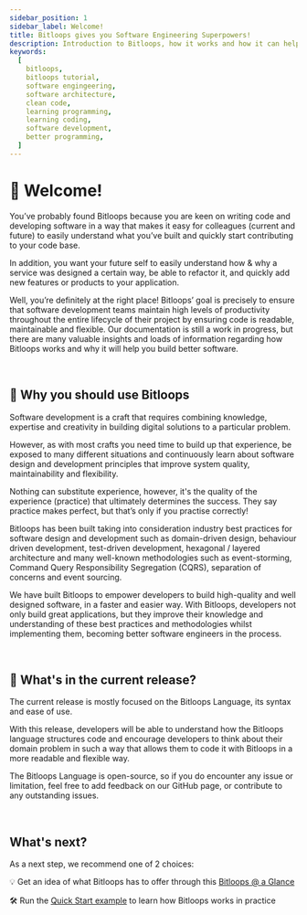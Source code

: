 ```yaml
---
sidebar_position: 1
sidebar_label: Welcome!
title: Bitloops gives you Software Engineering Superpowers!
description: Introduction to Bitloops, how it works and how it can help you build better software. Bitloops incorporates industry best-practices and design principles into your software development process.
keywords:
  [
    bitloops,
    bitloops tutorial,
    software engingeering,
    software architecture,
    clean code,
    learning programming,
    learning coding,
    software development,
    better programming,
  ]
---
```


# 👋 Welcome!

You’ve probably found Bitloops because you are keen on writing code and developing software in a way that makes it easy for colleagues (current and future) to easily understand what you’ve built and quickly start contributing to your code base.

In addition, you want your future self to easily understand how & why a service was designed a certain way, be able to refactor it, and quickly add new features or products to your application.

Well, you’re definitely at the right place! Bitloops’ goal is precisely to ensure that software development teams maintain high levels of productivity throughout the entire lifecycle of their project by ensuring code is readable, maintainable and flexible.
Our documentation is still a work in progress, but there are many valuable insights and loads of information regarding how Bitloops works and why it will help you build better software.

&nbsp;

## 🔑 Why you should use Bitloops

Software development is a craft that requires combining knowledge, expertise and creativity in building digital solutions to a particular problem.

However, as with most crafts you need time to build up that experience, be exposed to many different situations and continuously learn about software design and development principles that improve system quality, maintainability and flexibility.

Nothing can substitute experience, however, it's the quality of the experience (practice) that ultimately determines the success. They say practice makes perfect, but that’s only if you practise correctly!

Bitloops has been built taking into consideration industry best practices for software design and development such as domain-driven design, behaviour driven development, test-driven development, hexagonal / layered architecture and many well-known methodologies such as event-storming, Command Query Responsibility Segregation (CQRS), separation of concerns and event sourcing.

We have built Bitloops to empower developers to build high-quality and well designed software, in a faster and easier way. With Bitloops, developers not only build great applications, but they improve their knowledge and understanding of these best practices and methodologies whilst implementing them, becoming better software engineers in the process.

&nbsp;

## 🎁 What's in the current release?

The current release is mostly focused on the Bitloops Language, its syntax and ease of use.

With this release, developers will be able to understand how the Bitloops language structures code and encourage developers to think about their domain problem in such a way that allows them to code it with Bitloops in a more readable and flexible way.

The Bitloops Language is open-source, so if you do encounter any issue or limitation, feel free to add feedback on our GitHub page, or contribute to any outstanding issues.

&nbsp;

## What's next?

As a next step, we recommend one of 2 choices:

💡 Get an idea of what Bitloops has to offer through this [Bitloops @ a Glance](https://bitloops.com/docs/bitloops-language/introduction/Bitloops_at_a_glance)

🛠️ Run the [Quick Start example](https://bitloops.com/docs/bitloops-language/getting-started/quick-start) to learn how Bitloops works in practice
